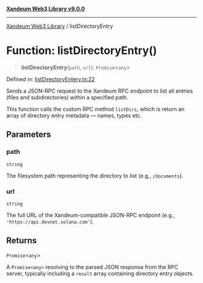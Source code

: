 [**Xandeum Web3 Library v9.0.0**](../README.md)

***

[Xandeum Web3 Library](../globals.md) / listDirectoryEntry

# Function: listDirectoryEntry()

> **listDirectoryEntry**(`path`, `url`): `Promise`\<`any`\>

Defined in: [listDirectoryEntery.ts:22](https://github.com/Xandeum/test_web3/blob/main/src/listDirectoryEntery.ts#L22)

Sends a JSON-RPC request to the Xandeum RPC endpoint to list all entries (files and subdirectories)
within a specified path.

This function calls the custom RPC method `listDirs`, which is  return an array of
directory entry metadata — names, types etc.

## Parameters

### path

`string`

The  filesystem path representing the directory to list (e.g., `/documents`).

### url

`string`

The full URL of the Xandeum-compatible JSON-RPC endpoint (e.g., `'https://api.devnet.solana.com'`).

## Returns

`Promise`\<`any`\>

A `Promise<any>` resolving to the parsed JSON response from the RPC server,
         typically including a `result` array containing directory entry objects.
